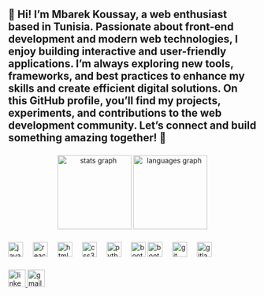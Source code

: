 <h2 align="left">👋 Hi! I’m Mbarek Koussay, a web enthusiast based in Tunisia. Passionate about front-end development and modern web technologies, I enjoy building interactive and user-friendly applications. I’m always exploring new tools, frameworks, and best practices to enhance my skills and create efficient digital solutions. On this GitHub profile, you’ll find my projects, experiments, and contributions to the web development community. Let’s connect and build something amazing together! 🚀</h2>

###

<div align="center">
  <img src="https://github-readme-stats.vercel.app/api?username=MBAREK-Koussay&hide_title=false&hide_rank=false&show_icons=true&include_all_commits=true&count_private=true&disable_animations=false&theme=dracula&locale=en&hide_border=false" height="150" alt="stats graph"  />
  <img src="https://github-readme-stats.vercel.app/api/top-langs?username=MBAREK-Koussay&locale=en&hide_title=false&layout=compact&card_width=320&langs_count=5&theme=dracula&hide_border=false" height="150" alt="languages graph"  />
</div>

###

<div align="left">
  <img src="https://cdn.jsdelivr.net/gh/devicons/devicon/icons/javascript/javascript-original.svg" height="30" alt="javascript logo"  />
  <img width="12" />
  <img src="https://cdn.jsdelivr.net/gh/devicons/devicon/icons/react/react-original.svg" height="30" alt="react logo"  />
  <img width="12" />
  <img src="https://cdn.jsdelivr.net/gh/devicons/devicon/icons/html5/html5-original.svg" height="30" alt="html5 logo"  />
  <img width="12" />
  <img src="https://cdn.jsdelivr.net/gh/devicons/devicon/icons/css3/css3-original.svg" height="30" alt="css3 logo"  />
  <img width="12" />
  <img src="https://cdn.jsdelivr.net/gh/devicons/devicon/icons/python/python-original.svg" height="30" alt="python logo"  />
  <img width="12" />
  <img src="https://cdn.jsdelivr.net/gh/devicons/devicon/icons/bootstrap/bootstrap-original.svg" height="30" alt="bootstrap logo"  />
    <img src="[https://cdn.jsdelivr.net/gh/devicons/devicon/icons/bootstrap/bootstrap-original.svg](https://www.google.com/imgres?q=php%20logo&imgurl=https%3A%2F%2Fw7.pngwing.com%2Fpngs%2F185%2F655%2Fpng-transparent-logo-php-computer-icons-symbol-miscellaneous-emblem-text.png&imgrefurl=https%3A%2F%2Fwww.pngwing.com%2Fen%2Fsearch%3Fq%3Dphp%2BLogo&docid=PsZqB9pDHPuTeM&tbnid=roCN7CziwHrO9M&vet=12ahUKEwikqvfR5Z2OAxVf_rsIHaYMHbQQM3oECF0QAA..i&w=920&h=500&hcb=2&ved=2ahUKEwikqvfR5Z2OAxVf_rsIHaYMHbQQM3oECF0QAA)" height="30" alt="bootstrap logo"  />
  
  <img width="12" />
  <img src="https://cdn.jsdelivr.net/gh/devicons/devicon/icons/git/git-original.svg" height="30" alt="git logo"  />
  <img width="12" />
  <img src="https://cdn.jsdelivr.net/gh/devicons/devicon/icons/gitlab/gitlab-original.svg" height="30" alt="gitlab logo"  />
</div>

###

<div align="left">
  <a href="https://www.linkedin.com/in/koussay-mbarek-37b624219/" target="_blank">
    <img src="https://img.shields.io/static/v1?message=LinkedIn&logo=linkedin&label=&color=0077B5&logoColor=white&labelColor=&style=for-the-badge" height="35" alt="linkedin logo"  />
  </a>
  <a href="https://mail.google.com/mail/u/0/#inbox?compose=CllgCJZZzSdlHGFFMJJbrhZnnTSrwtCkLStfHQMbcTXcHwkBgWxRVrpClKwSqLlWXhqfhVHGJxV" target="_blank">
    <img src="https://img.shields.io/static/v1?message=Gmail&logo=gmail&label=&color=D14836&logoColor=white&labelColor=&style=for-the-badge" height="35" alt="gmail logo"  />
  </a>
</div>

###
